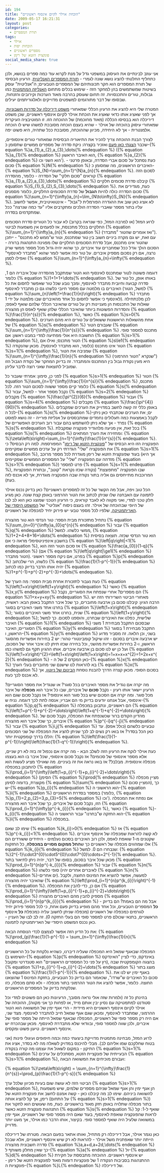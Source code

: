 ```yaml
---
id: 194
title: "הוכחת אוילר לקיום אינסוף ראשוניים"
date: 2009-05-17 16:21:31
layout: post
categories: 
  - תורת המספרים
tags: 
  - אוילר
  - הוכחות יפות
  - מספרים ראשוניים
  - פונקצית הזטא של רימן
social_media_share: true
---
```

אני עוזב לבינתיים את העיסוק במשפטי גדל על מנת לקרוא עוד כמה ספרים בנושא, ולכן כתחליף החלטתי להציג נושא שונה לגמרי - <a href="http://en.wikipedia.org/wiki/Analytic_number_theory">תורת המספרים האנליטית</a>. הרעיון הבסיסי של תורת המספרים הוא חקר תכונותיהם של המספרים הטבעיים; ה"אנליטית" עוסק בשיטות שמשתמשים בהן למחקר הזה - שימוש בכלים מתחום <a href="http://he.wikipedia.org/wiki/%D7%90%D7%A0%D7%9C%D7%99%D7%96%D7%94_%D7%9E%D7%AA%D7%9E%D7%98%D7%99%D7%AA">האנליזה המתמטית</a> כמו גבולות, טורים והתכנסויות. זה תחום שעוסק בהרבה מאוד הערכות וקירובים והזנחות, שבסופו של דבר מתורגמים למשפטים מדוייקים ולאלגוריתמים יעילים.

המטרה שלי היא להציג את הרעיון הכללי שמאחורי <a href="http://en.wikipedia.org/wiki/Dirichlet%27s_theorem_on_arithmetic_progressions">משפט דיריכלה על סדרות חשבוניות</a>, אך לפני שאציג אותו כדאי שאציג את הוכחת אוילר לקיום אינסוף ראשוניים, שכן משפט דיריכלה הוא בבסיסו הכללה (מאוד מחוכמת) של ההוכחה הזו. זו המוטיבציה העיקרית שמאחורי עיסוק בהוכחה של אוילר - שהיא בעצם הוכחה מסובכת למשהו שיש לו הוכחה אלמנטרית - אך לא היחידה, מכיוון שההוכחה, מסובכת ככל שתהיה, היא פשוט יפה.

לצורך הבנת ההוכחה צריך להכיר את התיאוריה הבסיסית שמאחורי טורים אינסופיים, שכבר <a href="http://www.gadial.net/2008/06/17/infinite_series/">הצגתי כאן פעם</a> ואזכיר בקצרה: ניקח סדרה של מספרים ממשיים שתסומן כ-{% equation %}a_{1},a_{2},a_{3},\dots{% endequation %} ({% equation %}a_{1}{% endequation %} הוא האיבר הראשון, {% equation %}a_{2}{% endequation %} הוא השני וכו'). כעת נסתכל על סכום אברי הסדרה, ובאופן פרטני - סכום {% equation %}N{% endequation %} האיברים הראשונים, מה שמסומן כ-{% equation %}S_{N}=\sum_{n=1}^{N}a_{n}{% endequation %}. לסכום הזה קוראים "סכום חלקי" של הסדרה - כלומר, מהסדרה {% equation %}a_{1},a_{2},a_{3},\dots{% endequation %} קיבלנו סדרת סכומים חלקיים {% equation %}S_{1},S_{2},S_{3},\dots{% endequation %}. כעת, מגדירים את סכום הסדרה כולה להיות <strong>הגבול</strong> של סדרת הסכומים החלקיים, כלומר מסמנים {% equation %}\sum_{n=1}^{\infty}a_{n}=\lim_{N\to\infty}S_{N}{% endequation %}. לא אציג כאן שוב את ההגדרה הפורמלית ל"גבול" - אינטואיטיבית, אפשר לחשוב עליו בתור מספר שאברי הסדרה הולכים ומתקרבים אליו "עד כמה שנרצה" ככל שמתקדמים בסדרה.

לרוע המזל (או למרבה המזל, כפי שנראה בקרוב) לא עבור כל הטורים סדרת הסכומים החלקיים בכלל מתכנסת, אז לפעמים אין משמעות לביטוי {% equation %}\sum_{n=1}^{\infty}a_{n}{% endequation %} (ואז אומרים שהטור "מתבדר"). עם זאת, יש גם מקרה ביניים חשוב בין טור שמתכנס, וטור ש"ממש לא מתכנס" - ייתכן שהטור אינו מתכנס, אבל סדרת הסכומים החלקיים שלו מפגינה התנהגות ברורה - הסכום הולך וגדל ככל שמחברים עוד איברים, כך שהוא יהיה גדול מכל מספר ממשי שרק נרצה, אם רק נסכום מספיק איברים. על טור כזה אפשר לומר שהוא "מתבדר לאינסוף" ואפילו לסמן {% equation %}\sum_{n=1}^{\infty}a_{n}=\infty{% endequation %}.

דוגמה פשוטה לטור שמתכנס לאינסוף הוא הטור שמתקבל מהסדרה שכל איבריה הם 1, כלומר {% equation %}1+1+1+\dots{% endequation %}. באותו אופן, כל טור של סדרה קבועה וחיובית מתבדר לאינסוף, ומכך נובע שכל טור שאפשר לחסום את כל האיברים בו מלמטה עם מספר חיובי כלשהו גם כן מתבדר לאינסוף (למשל, הטור {% equation %}\sum_{n}\left(1+\frac{1}{n}\right){% endequation %} מתבדר לאינסוף כי אפשר לחסום כל אחד מהאיברים שבו מלמטה על ידי 1). לכן מלכתחילה שאלות של התכנסות הן מעניינות רק על טורים שהאיבר הכללי שלהם שואף לאפס; והסדרות הפשוטות ביותר שהאיבר הכללי שלהן שואף לאפס הן מהצורה {% equation %}\frac{1}{n^{s}}{% endequation %}, כאשר {% equation %}s&gt;0{% endequation %}. אחת מהשאלות הראשונות ששואלים על טורים היא מהם הערכים של {% equation %}s{% endequation %} שעבורם הטור {% equation %}\sum_{n=1}^{\infty}\frac{1}{n^{s}}{% endequation %} מתכנס למספר סופי. התשובה היא אולי מפתיעה למדי במבט ראשון: אם {% equation %}s&gt;1{% endequation %}, הטור מתכנס; ואילו אם {% equation %}s\le1{% endequation %} הטור אינו מתכנס (כלומר, הוא מתבדר לאינסוף). מכאן שהנקודה {% equation %}s=1{% endequation %}, שמניבה את הטור {% equation %}\sum_{n=1}^{\infty}\frac{1}{n}{% endequation %} (שנקרא "הטור ההרמוני") היא מעין נקודת גבול בין המתכנס והמתבדר. זה בדיוק המחקר של נקודת הגבול הזו שמוביל לתוצאות שאני רוצה לדבר עליהן.

לפני כן, סימון: אמרתי שעבור כל {% equation %}s&gt;1{% endequation %} הטור {% equation %}\sum_{n=1}^{\infty}\frac{1}{n^{s}}{% endequation %} מתכנס, כלומר קיים מספר ששווה לסכום הטור הזה. לכל {% equation %}s{% endequation %} נקבל מספר אחר - למשל, עבור {% equation %}s=2{% endequation %} מקבלים {% equation %}\frac{\pi^{2}}{6}{% endequation %} ועבור {% equation %}s=4{% endequation %} מקבלים {% equation %}\frac{\pi^{4}}{90}{% endequation %}. באופן כללי זה קשה לחשב במדוייק את הערכים שמקבלים לכל ה-{% equation %}s{% endequation %}-ים; את הערכים שכתבתי כאן ניתן לקבל באמצעות כמה תעלולים נחמדים שמתבססים על אנליזת פורייה - זה נושא לפוסט נפרד - אך שלא ניתן להשתמש בהם עבור רוב הערכים האפשריים של {% equation %}s{% endequation %}. בכל זאת, אין מניעה מלהגדיר פונקציה שמקבלת {% equation %}s{% endequation %} ומחזירה את הערך המתאים: {% equation %}\zeta\left(s\right)=\sum_{n=1}^{\infty}\frac{1}{n^{s}}{% endequation %}. הפונקציה הזו היא הבסיס של "<a href="http://he.wikipedia.org/wiki/%D7%A4%D7%95%D7%A0%D7%A7%D7%A6%D7%99%D7%99%D7%AA_%D7%96%D7%98%D7%90_%D7%A9%D7%9C_%D7%A8%D7%99%D7%9E%D7%9F">פונקצית הזטא של רימן</a>" המפורסמת. למה רק הבסיס? כי את הפונקציה "שלי" הגדרתי רק על ערכים ממשיים שמקיימים {% equation %}s&gt;1{% endequation %}, בעוד שפונקצית הזטא של רימן מוגדרת לכל מספר מרוכב (אך היא מזדהה עם הפונקציה "שלי" על המספרים הממשיים שמקיימים {% equation %}s&gt;1{% endequation %}) פרט למספר {% equation %}s=1{% endequation %}, שבו הפונקציה "מתפוצצת" (נקודה שכזו נקראת "קוטב", ובתורת הפונקציות המרוכבות מתייחסים גם אליה בתור נקודה שבה הפונקציה מוגדרת, אך לא אכנס לזה כעת).

הכל טוב ויפה, אבל מה הקשר של כל זה למספרים ראשוניים? כאן בדיוק נכנס אוילר לתמונה עם האבחנה שלו שניתן לכתוב את הטור ההרמוני באופן קצת שונה. כאן מגיע חלק טכני למדי, ואני מקווה לא לאבד קוראים, כי הרעיון הטכני שמוצג כאן הוא לב לבו של היופי שבהוכחה של אוילר. זהו בעצם ניסוח "אנליטי" של <a href="http://he.wikipedia.org/wiki/%D7%94%D7%9E%D7%A9%D7%A4%D7%98_%D7%94%D7%99%D7%A1%D7%95%D7%93%D7%99_%D7%A9%D7%9C_%D7%94%D7%90%D7%A8%D7%99%D7%AA%D7%9E%D7%98%D7%99%D7%A7%D7%94">המשפט היסודי של האריתמטיקה</a>, שלפיו לכל מספר טבעי יש פירוק יחיד למכפלה של ראשוניים.

נתחיל מתזכורת מבית הספר: טור הנדסי הוא טור מהצורה {% equation %}\sum_{n=0}^{\infty}a_{0}q^{n}{% endequation %} עבור {% equation %}q{% endequation %} ממשי כלשהו. למשל, {% equation %}1+2+4+8+16+\dots{% endequation %} הוא טור הנדסי שכזה. תוצאה בסיסית בחשבון אינפיניטסימלי מראה כי אם {% equation %}\left|q\right|&lt;1{% endequation %}, אז סכום הטור הזה הוא {% equation %}\frac{a_{0}}{1-q}{% endequation %} (אם {% equation %}\left|q\right|\ge1{% endequation %} הטור מתבדר). בפרט, אם ניקח מספר ראשוני {% equation %}p{% endequation %} כלשהו, הרי שלכתוב {% equation %}\frac{1}{1-p^{-1}}{% endequation %} יהיה אותו הדבר בדיוק כמו לכתוב {% equation %}1+p^{-1}+p^{-2}+p^{-3}+\dots{% endequation %}.

כעת נעבור לתזכורת אחרת מבית הספר: מה הערך של {% equation %}\left(1+x\right)\left(1+y\right){% endequation %} כאשר {% equation %}x,y{% endequation %} הם מספרים? אחרי שנפתח את הסוגריים, נקבל {% equation %}1+x+y+xy{% endequation %}. מאחורי הביטוי השרירותי הזה יש הרבה הגיון: קיבלנו סכום בן ארבעה מחוברים, כך שכל איבר התקבל באופן הבא: ראשית, בחרנו אחד משני האיברים בסוגר {% equation %}\left(1+x\right){% endequation %}; שנית, בחרנו אחד משני האיברים בסוגר {% equation %}\left(1+y\right){% endequation %}; שלישית, כפלנו את האיברים שבחרנו, והוספנו לסכום. כך למשל האיבר {% equation %}1{% endequation %} שבסכום התקבל מבחירת 1 משני הסוגריים; האיבר {% equation %}y{% endequation %} התקבל מבחירת 1 בסוגר הראשון, ו-{% equation %}y{% endequation %} בשני, וכן הלאה. זה מסביר מדוע יש ארבעה איברים בסכום - זהו שיקול קומבינטורי טהור: יש 2 בחירות אפשריות מהסוגר הראשון, ו-2 בחירות אפשריות מהשני, וכל בחירה שכזו תיתן לנו איבר אחר של הסכום, ועל כן יש לנו סכום בן ארבעה איברים. אותו ההגיון תקף גם למשהו כמו {% equation %}\left(1+x\right)^{2}=\left(1+x\right)\left(1+x\right)=1+x+x+x^{2}=1+2x+x^{2}{% endequation %} - כאן המקדם 2 של ה-{% equation %}x{% endequation %} בא להראות לנו שישנם שני מחוברים בעלי הערך {% equation %}x{% endequation %} בסכום הסופי. מכאן קצרה הדרך להבנת נוסחת <a href="http://he.wikipedia.org/wiki/%D7%94%D7%91%D7%99%D7%A0%D7%95%D7%9D_%D7%A9%D7%9C_%D7%A0%D7%99%D7%95%D7%98%D7%95%D7%9F">הבינום של ניוטון</a>, אך לא אכנס לכך כעת.

מה יקרה אם נגדיל את מספר האיברים בכל סוגר? או שנגדיל את מספר הסוגריים? הרעיון יישאר אותו רעיון - נקבל <strong>סכום</strong> של איברים, שבו כל איבר הוא <strong>מכפלה</strong> של איבר מכל סוגר. ומה יקרה אם הסכום שיש בכל סוגר הוא אינסופי? אז נקבל סכום שגם הוא אינסופי, אבל אנחנו יודעים בדיוק מי הם אבריו; אנסה לתת לכך דוגמה. נניח ש-{% equation %}p,q{% endequation %} הם ראשוניים, ונתבונן במכפלה {% equation %}\left(1+p^{-1}+p^{-2}+\dots\right)\left(1+q^{-1}+q^{-2}+\dots\right){% endequation %}. מהדיון הקודם ברור שכשנפתח את המכפלה, נקבל סכום של איברים, כך שכל איבר הוא מהצורה {% equation %}p^{-i}q^{-j}{% endequation %} עבור {% equation %}i,j{% endequation %} טבעיים כלשהם (כולל אפס). עד כאן הכל בסדר? אז בואו רק נשים לב לכך שניתן להציג את המכפלה של שני הסכומים הללו בדרך קומפקטית יותר: {% equation %}\left(\frac{1}{1-p^{-1}}\right)\left(\frac{1}{1-q^{-1}}\right){% endequation %}.

כעת אוילר לוקח את הרעיון הזה לשלב הבא - מה יקרה אם נכפול זה בזה לא רק שניים, אלא מספר אינסופי של סכומים? אז נקבל סכום אינסופי, שכל איבר בו הוא בעצמו מכפלה אינסופית. מבלבל? אז בואו נראה את זה בעיניים. מה שאוילר מציע לעשות הוא להתבונן במכפלה {% equation %}\prod_{i=1}^{\infty}\left(1+p_{i}^{-1}+p_{i}^{-2}+\dots\right){% endequation %} (הסימן {% equation %}\prod{% endequation %} מציין מכפלה מקוצרת, בדומה לסימן {% equation %}\sum{% endequation %} המציין סכום), כך ש-{% equation %}p_{i}{% endequation %} הוא הראשוני ה-{% equation %}i{% endequation %} במספר בסדרת הראשוניים (כלומר, {% equation %}p_{1}=2,p_{2}=3,p_{3}=5{% endequation %} וכו'). אם נפתח את המכפלה הזו, נקבל סכום של איברים, כך שכל איבר הוא מהצורה {% equation %}\prod_{i=1}^{\infty}p^{-k_{i}}{% endequation %}, כאשר {% equation %}-k_{i}{% endequation %} הוא החזקה ש"בחרנו" עבור הראשוני ה-{% equation %}i{% endequation %} במכפלה.

שימו לב שאם {% equation %}k_{i}&gt;0{% endequation %} אז {% equation %}p^{-k_{i}}&lt;1{% endequation %}. לא קשה להראות שמכפלה של אינסוף איברים שקטנים מ-1 שואפת לאפס, ולכן רוב האיברים בסכום נעלמים - היחידים ששורדים הם אלו שמהווים מכפלה של ראשוניים כך ש<strong>החל ממקום מסויים במכפלה</strong>, כל החזקות {% equation %}k_{i}{% endequation %} שנבחרו הם 0. למשל: {% equation %}2^{-1}\cdot3^{0}\cdot5^{0}\cdot7^{0}\cdots=2^{-1}{% endequation %}. מכאן שכל איבר בסכום, בסופו של דבר, יהיה ניתן לתיאור בתור {% equation %}\prod_{i=1}^{n}p^{-k_{i}}{% endequation %} עבור {% equation %}n{% endequation %} סופי כלשהו (לאיברים אחרים יהיו {% equation %}n{% endequation %}-ים אחרים). למעשה, אפשר להוציא את המינוס החוצה, ולקבל שהאיבר יהיה מהצורה {% equation %}\left(\prod_{i=1}^{n}p^{k_{i}}\right)^{-1}{% endequation %}. אם כן, כדי להבין את המכפלה {% equation %}\prod_{i=1}^{\infty}\left(1+p_{i}^{-1}+p_{i}^{-2}+\dots\right){% endequation %} מספיק להבין מהם האיברים מהצורה {% equation %}\prod_{i=1}^{n}p^{k_{i}}{% endequation %} - אבל מה הם באמת? הם בדיוק <strong>כל</strong> המספרים הטבעיים, וכל אחד מהם מופיע בדיוק פעם אחת, כי לכל מספר פירוק יחיד לגורמים כמכפלה של ראשוניים (מכפלה שניתן לחשוב עליה כמכפלת <strong>כל</strong> אינסוף הראשוניים, בתנאי שכולם פרט למספר סופי הם בעלי החזקה 0). זה לב לבו של העניין - כאן נכנס המשפט היסודי של האריתמטיקה לתמונה.

את כל הדיון הזה אפשר לצמצם לכדי הנוסחה הבאה: {% equation %}\prod_{p}\frac{1}{1-p^{-1}} = \sum_{n=1}^{\infty}\frac{1}{n}{% endequation %}

המכפלה שבאגף שמאל היא המכפלה שעליה דיברנו, כשהיא נלקחת על כל הראשוניים (השימוש ב-{% equation %}p{% endequation %} באינדקס, כדי לציין "האינדקס רץ על פני כל המספרים הראשוניים" הוא סטנדרטי ומקובל), בהצגה הקומפקטית שבה {% equation %}1+p_{i}^{-1}+p_{i}^{-2}+\dots{% endequation %} מוצג בתור {% equation %}\frac{1}{1-p^{-1}}{% endequation %}. באגף ימין יש לנו את סכום כל האיברים ש"שרדו", שכאמור הם בדיוק כל הטבעיים, בחזקת המינוס 1 שהוצאנו החוצה. כלומר, אפשר להציג את הטור ההרמוני בתור מכפלה - ולא סתם מכפלה, כזו שנלקחת בדיוק על המספרים הראשוניים.

בהינתן כל זה (ולמרות שזה אולי נראה מסובך, הרעיונות כאן הם פשוטים למדי וכל סטודנט למתמטיקה עם נסיון יבין אותם מייד, או לפחות כך אני מקווה), ההוכחה של אוילר לקיום אינסוף ראשוניים היא מיידית - הרי אגף ימין של המשוואה הוא הטור ההרמוני, שמתבדר לאינסוף, ומכאן שגם אגף שמאל חייב להתבדר לאינסוף. מצד שני, אם היה רק מספר סופי של ראשוניים, המכפלה שבאגף שמאל הייתה של מספר סופי של איברים, ולכן שווה למספר סופי, ובוודאי שלא מתבדרת לאינסוף. מכאן שבהכרח יש אינסוף ראשוניים. טיעון פשוט ומקסים.

לרוע המזל, מבחינה מתמטית מדוייקת ביצעתי כמה וכמה חיפופים ועיגולי פינות (אני בטוח שחלקכם שמו אליהם לב). מבלי להיכנס במדויק לשאלה מה לא בסדר, אציג את התיקון - במקום לשאול את עצמנו מה קורה בנקודה {% equation %}s=1{% endequation %} הבעייתית של פונקציית הזטא, מסתכלים על ערכים {% equation %}s&gt;1{% endequation %}, ועבורם מוכיחים את המשוואה הבאה:

{% equation %}\zeta\left(s\right) = \sum_{n=1}^{\infty}\frac{1}{n^{s}}=\prod_{p}\frac{1}{1-p^{-s}}{% endequation %}

הביטוי הזה לא עושה שום בעיות מכיוון שלכל ערך {% equation %}s&gt;1{% endequation %}, הן אגף ימין והן אגף שמאל שניהם מספרים שלמים, שיש משמעות להשוואה ביניהם. שימו לב מה קיבלנו כאן - קשה אמנם לחשב את פונקצית הזטא של רימן, אך קל להציג אותה (על התחום {% equation %}s&gt;1{% endequation %}) בתור מכפלה שתלויה באופן חזק מאוד בראשוניים. כעת, מה שעושים הוא לחקור את התנהגות פונקצית הזטא כאשר {% equation %}s{% endequation %} שואף ל-1: קל לראות שהפונקציה שואפת לאינסוף, בעוד שאם היה מספר סופי של ראשוניים, אגף ימין במשוואה שלעיל היה שואף למספר סופי. בקיצור, אותו הדבר כמו אוילר, אך מעט יותר מדוייק.

כאן נגמר אוילר, אבל דיריכלה רק מתחיל, ואותו אתאר בפעם הבאה. מטרתו של דיריכלה הייתה יותר שאפתנית משל אוילר - להראות לא רק שיש אינסוף ראשוניים, אלא שבכל סדרה חשבונית מהצורה {% equation %}a,a+d,a+2d,\dots{% endequation %} כך שאין מחלק משותף ל-{% equation %}a{% endequation %} ול-{% equation %}d{% endequation %} יש אינסוף ראשוניים. ההוכחה מתבססת על חקירת ההתנהגות בסביבות הנקודה 1 של פונקציות דומות מאוד לפונקצית הזטא של רימן - פונקציות ה-{% equation %}L{% endequation %} של דיריכלה.
